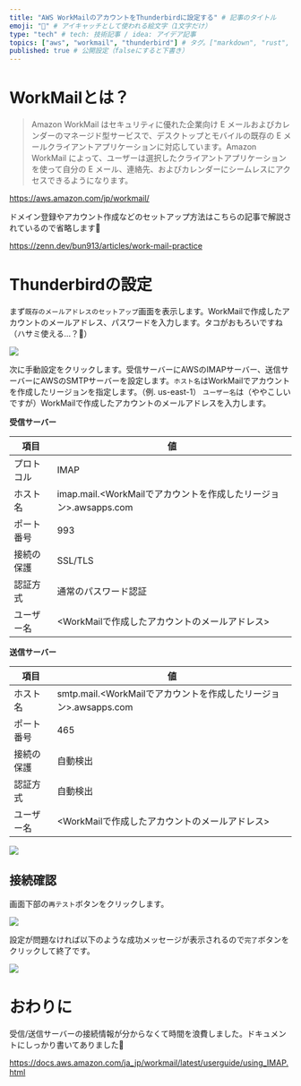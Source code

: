 ```yaml
---
title: "AWS WorkMailのアカウントをThunderbirdに設定する" # 記事のタイトル
emoji: "🐏" # アイキャッチとして使われる絵文字（1文字だけ）
type: "tech" # tech: 技術記事 / idea: アイデア記事
topics: ["aws", "workmail", "thunderbird"] # タグ。["markdown", "rust", "aws"]のように指定する
published: true # 公開設定（falseにすると下書き）
---
```


# WorkMailとは？
> Amazon WorkMail はセキュリティに優れた企業向け E メールおよびカレンダーのマネージド型サービスで、デスクトップとモバイルの既存の E メールクライアントアプリケーションに対応しています。Amazon WorkMail によって、ユーザーは選択したクライアントアプリケーションを使って自分の E メール、連絡先、およびカレンダーにシームレスにアクセスできるようになります。

https://aws.amazon.com/jp/workmail/

ドメイン登録やアカウント作成などのセットアップ方法はこちらの記事で解説されているので省略します🙏

https://zenn.dev/bun913/articles/work-mail-practice

# Thunderbirdの設定
まず`既存のメールアドレスのセットアップ`画面を表示します。WorkMailで作成したアカウントのメールアドレス、パスワードを入力します。タコがおもろいですね（ハサミ使える…？🐙）

![](https://storage.googleapis.com/zenn-user-upload/df2cc65a407d-20220615.png)

次に手動設定をクリックします。受信サーバーにAWSのIMAPサーバー、送信サーバーにAWSのSMTPサーバーを設定します。`ホスト名`はWorkMailでアカウントを作成したリージョンを指定します。（例. us-east-1）
`ユーザー名`は（ややこしいですが）WorkMailで作成したアカウントのメールアドレスを入力します。

**受信サーバー**

| 項目 | 値 |
| --- | --- |
| プロトコル | IMAP  |
| ホスト名 | imap.mail.<WorkMailでアカウントを作成したリージョン>.awsapps.com |
| ポート番号 | 993 |
| 接続の保護 | SSL/TLS |
| 認証方式 | 通常のパスワード認証 |
| ユーザー名 | <WorkMailで作成したアカウントのメールアドレス> |

**送信サーバー**

| 項目 | 値 |
| --- | --- |
| ホスト名 | smtp.mail.<WorkMailでアカウントを作成したリージョン>.awsapps.com |
| ポート番号 | 465 |
| 接続の保護 | 自動検出 |
| 認証方式 | 自動検出 |
| ユーザー名 | <WorkMailで作成したアカウントのメールアドレス> |

![](https://storage.googleapis.com/zenn-user-upload/7fe6a5b65ed7-20220615.png)

## 接続確認
画面下部の`再テスト`ボタンをクリックします。

![](https://storage.googleapis.com/zenn-user-upload/5d550b7d6879-20220615.png)

設定が問題なければ以下のような成功メッセージが表示されるので`完了`ボタンをクリックして終了です。

![](https://storage.googleapis.com/zenn-user-upload/260b204a29cf-20220615.png)

# おわりに
受信/送信サーバーの接続情報が分からなくて時間を浪費しました。ドキュメントにしっかり書いてありました🤷

https://docs.aws.amazon.com/ja_jp/workmail/latest/userguide/using_IMAP.html
